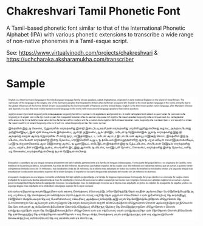 # Chakreshvari Tamil Phonetic Font

A Tamil-based phonetic font similar to that of the International Phonetic Alphabet (IPA) with various phonetic extensions to transcribe a wide range of non-native phonemes in a Tamil-esque script.

See: https://www.virtualvinodh.com/projects/chakreshvari & https://uchcharaka.aksharamukha.com/transcriber

# Sample

![alt text](image.png)

![alt text](image-1.png)